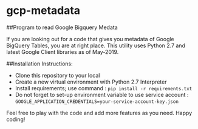 gcp-metadata
============

##Program to read Google Bigquery Medata

If you are looking out for a code that gives you metadata of Google BigQuery Tables, you are at right place.
This utility uses Python 2.7 and latest Google Client libraries as of May-2019.

##Installation Instructions:
* Clone this repository to your local
* Create a new virtual environment with Python 2.7 Interpreter
* Install requirements; use command : `pip install -r requirements.txt`
* Do not forget to set-up environment variable to use service account : `GOOGLE_APPLICATION_CREDENTIALS=your-service-account-key.json`

Feel free to play with the code and add more features as you need. Happy coding!
